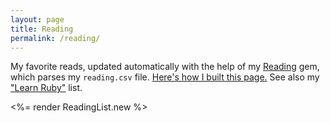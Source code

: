 ```yaml
---
layout: page
title: Reading
permalink: /reading/
---
```


My favorite reads, updated automatically with the help of my [Reading](https://github.com/fpsvogel/reading) gem, which parses my `reading.csv` file. [Here's how I built this page.](/posts/2021/build-a-blog-with-bridgetown#2-ruby-component-and-plugin) See also my ["Learn Ruby"](https://github.com/fpsvogel/learn-ruby) list.

<%= render ReadingList.new %>
